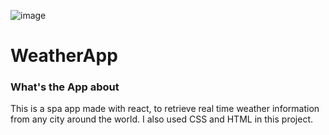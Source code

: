 
![image](https://user-images.githubusercontent.com/72759173/138338538-d3533640-a0f3-48e4-8d6e-275ab1c40c56.png)

# WeatherApp




### What's the App about
This is a spa app made with react, to retrieve real time weather information from any city around the world.
I also used CSS and HTML in this project.

